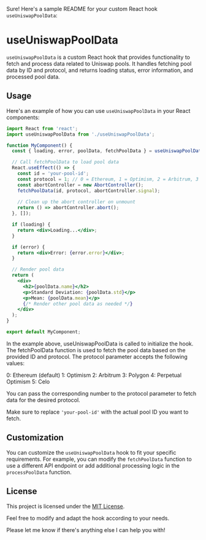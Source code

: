 Sure! Here's a sample README for your custom React hook `useUniswapPoolData`:

# useUniswapPoolData

`useUniswapPoolData` is a custom React hook that provides functionality to fetch and process data related to Uniswap pools. It handles fetching pool data by ID and protocol, and returns loading status, error information, and processed pool data.

## Usage

Here's an example of how you can use `useUniswapPoolData` in your React components:

```jsx
import React from 'react';
import useUniswapPoolData from './useUniswapPoolData';

function MyComponent() {
  const { loading, error, poolData, fetchPoolData } = useUniswapPoolData();

  // Call fetchPoolData to load pool data
  React.useEffect(() => {
    const id = 'your-pool-id';
    const protocol = 1; // 0 = Ethereum, 1 = Optimism, 2 = Arbitrum, 3 = Polygon, 4 = Perpetual Optimism, 5 = Celo
    const abortController = new AbortController();
    fetchPoolData(id, protocol, abortController.signal);
    
    // Clean up the abort controller on unmount
    return () => abortController.abort();
  }, []);

  if (loading) {
    return <div>Loading...</div>;
  }

  if (error) {
    return <div>Error: {error.error}</div>;
  }

  // Render pool data
  return (
    <div>
      <h2>{poolData.name}</h2>
      <p>Standard Deviation: {poolData.std}</p>
      <p>Mean: {poolData.mean}</p>
      {/* Render other pool data as needed */}
    </div>
  );
}

export default MyComponent;
```

In the example above, useUniswapPoolData is called to initialize the hook. The fetchPoolData function is used to fetch the pool data based on the provided ID and protocol. The protocol parameter accepts the following values:

0: Ethereum (default)
1: Optimism
2: Arbitrum
3: Polygon
4: Perpetual Optimism
5: Celo

You can pass the corresponding number to the protocol parameter to fetch data for the desired protocol.

Make sure to replace `'your-pool-id'` with the actual pool ID you want to fetch.

## Customization

You can customize the `useUniswapPoolData` hook to fit your specific requirements. For example, you can modify the `fetchPoolData` function to use a different API endpoint or add additional processing logic in the `processPoolData` function.

## License

This project is licensed under the [MIT License](LICENSE).

Feel free to modify and adapt the hook according to your needs.

Please let me know if there's anything else I can help you with!